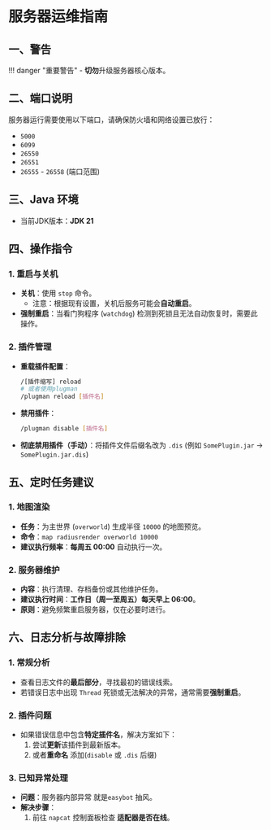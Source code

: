 # 服务器运维指南

## 一、警告

!!! danger "重要警告"
    -   **切勿**升级服务器核心版本。

## 二、端口说明
服务器运行需要使用以下端口，请确保防火墙和网络设置已放行：
-   `5000`
-   `6099`
-   `26550`
-   `26551`
-   `26555` - `26558` (端口范围)

## 三、Java 环境
-   当前JDK版本：**JDK 21**

## 四、操作指令

### 1. 重启与关机
-   **关机**：使用 `stop` 命令。
    -   注意：根据现有设置，关机后服务可能会**自动重启**。
-   **强制重启**：当看门狗程序 (`watchdog`) 检测到死锁且无法自动恢复时，需要此操作。

### 2. 插件管理
-   **重载插件配置**：
    ```bash
    /[插件缩写] reload
    # 或者使用plugman
    /plugman reload [插件名]
    ```
-   **禁用插件**：
    ```bash
    /plugman disable [插件名]
    ```
-   **彻底禁用插件（手动）**：将插件文件后缀名改为 `.dis` (例如 `SomePlugin.jar` -> `SomePlugin.jar.dis`)

## 五、定时任务建议

### 1. 地图渲染
-   **任务**：为主世界 (`overworld`) 生成半径 `10000` 的地图预览。
-   **命令**：`map radiusrender overworld 10000`
-   **建议执行频率**：**每周五 00:00** 自动执行一次。

### 2. 服务器维护
-   **内容**：执行清理、存档备份或其他维护任务。
-   **建议执行时间**：**工作日（周一至周五）每天早上 06:00**。
-   **原则**：避免频繁重启服务器，仅在必要时进行。

## 六、日志分析与故障排除

### 1. 常规分析
-   查看日志文件的**最后部分**，寻找最初的错误线索。
-   若错误日志中出现 `Thread` 死锁或无法解决的异常，通常需要**强制重启**。

### 2. 插件问题
-   如果错误信息中包含**特定插件名**，解决方案如下：
    1.  尝试**更新**该插件到最新版本。
    2.  或者**重命名** 添加(`disable` 或 `.dis` 后缀) 

### 3. 已知异常处理
-   **问题**：服务器内部异常 就是`easybot` 抽风。
-   **解决步骤**：
    1. 前往 `napcat` 控制面板检查 **适配器是否在线**。


